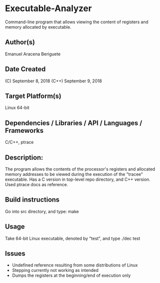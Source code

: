 # Executable-Analyzer
Command-line program that allows viewing the content of registers and memory allocated by executable.

## Author(s)

  Emanuel Aracena Beriguete

## Date Created

(C) September 8, 2018
(C++) September 9, 2018

## Target Platform(s)

  Linux 64-bit

## Dependencies / Libraries / API / Languages / Frameworks

  C/C++, ptrace
 
## Description:

  The program allows the contents of the processor's registers and allocated memory addresses to be viewed during the execution of the "tracee" executable. Has a C version in top-level repo directory, and C++ version. Used ptrace docs as reference.

## Build instructions

  Go into src directory, and type: make
  
## Usage

  Take 64-bit Linux executable, denoted by "test", and type ./dec test
  
## Issues

* Undefined reference resulting from some distributions of Linux
* Stepping currently not working as intended
* Dumps the registers at the beginning/end of execution only
